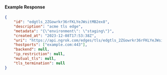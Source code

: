 <!-- Code generated for API Clients. DO NOT EDIT. -->

#### Example Response

```json
{
	"id": "edgtls_2ZGowrkr36rFKLYeJWsitMB2ex8",
	"description": "acme tls edge",
	"metadata": "{\"environment\": \"staging\"}",
	"created_at": "2023-12-08T17:53:38Z",
	"uri": "https://api.ngrok.com/edges/tls/edgtls_2ZGowrkr36rFKLYeJWsitMB2ex8",
	"hostports": ["example.com:443"],
	"backend": null,
	"ip_restriction": null,
	"mutual_tls": null,
	"tls_termination": null
}
```
